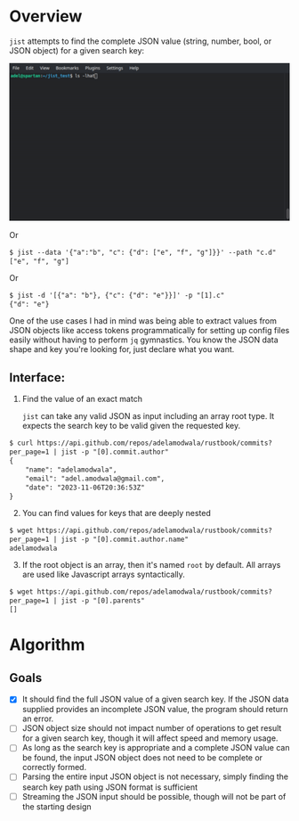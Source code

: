 # Overview

`jist` attempts to find the complete JSON value (string, number, bool, or JSON object) for a given search key:

![demo](demo.gif)

Or

```
$ jist --data '{"a":"b", "c": {"d": ["e", "f", "g"]}}' --path "c.d"
["e", "f", "g"]
```

Or

```
$ jist -d '[{"a": "b"}, {"c": {"d": "e"}}]' -p "[1].c"
{"d": "e"}
```

One of the use cases I had in mind was being able to extract values from JSON objects like access tokens programmatically for setting up config files easily without having to perform `jq` gymnastics. You know the JSON data shape and key you're looking for, just declare what you want.

## Interface:

1. Find the value of an exact match

   `jist` can take any valid JSON as input including an array root type. It expects the search key to be valid given the requested key.

```
$ curl https://api.github.com/repos/adelamodwala/rustbook/commits?per_page=1 | jist -p "[0].commit.author"
{
    "name": "adelamodwala",
    "email": "adel.amodwala@gmail.com",
    "date": "2023-11-06T20:36:53Z"
}
```

2. You can find values for keys that are deeply nested

```
$ wget https://api.github.com/repos/adelamodwala/rustbook/commits?per_page=1 | jist -p "[0].commit.author.name"
adelamodwala
```

3. If the root object is an array, then it's named `root` by default. All arrays are used like Javascript arrays syntactically.

```
$ wget https://api.github.com/repos/adelamodwala/rustbook/commits?per_page=1 | jist -p "[0].parents"
[]
```

# Algorithm

## Goals

- [x] It should find the full JSON value of a given search key. If the JSON data supplied provides an incomplete JSON value, the program should return an error.
- [ ] JSON object size should not impact number of operations to get result for a given search key, though it will affect speed and memory usage.
- [ ] As long as the search key is appropriate and a complete JSON value can be found, the input JSON object does not need to be complete or correctly formed.
- [ ] Parsing the entire input JSON object is not necessary, simply finding the search key path using JSON format is sufficient
- [ ] Streaming the JSON input should be possible, though will not be part of the starting design
